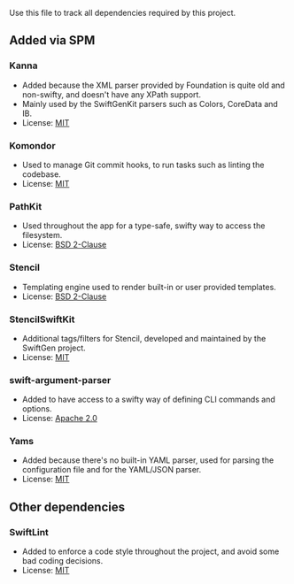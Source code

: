 Use this file to track all dependencies required by this project.

## Added via SPM

### Kanna

- Added because the XML parser provided by Foundation is quite old and non-swifty, and doesn't have any XPath support.
- Mainly used by the SwiftGenKit parsers such as Colors, CoreData and IB.
- License: [MIT](https://github.com/tid-kijyun/Kanna/blob/master/LICENSE)

### Komondor

- Used to manage Git commit hooks, to run tasks such as linting the codebase.
- License: [MIT](https://github.com/shibapm/Komondor/blob/master/LICENSE)

### PathKit

- Used throughout the app for a type-safe, swifty way to access the filesystem.
- License: [BSD 2-Clause](https://github.com/kylef/PathKit/blob/master/LICENSE)

### Stencil

- Templating engine used to render built-in or user provided templates.
- License: [BSD 2-Clause](https://github.com/stencilproject/Stencil/blob/master/LICENSE)

### StencilSwiftKit

- Additional tags/filters for Stencil, developed and maintained by the SwiftGen project.
- License: [MIT](https://github.com/SwiftGen/StencilSwiftKit/blob/stable/LICENCE)

### swift-argument-parser

- Added to have access to a swifty way of defining CLI commands and options.
- License: [Apache 2.0](https://github.com/apple/swift-argument-parser/blob/main/LICENSE.txt)

### Yams

- Added because there's no built-in YAML parser, used for parsing the configuration file and for the YAML/JSON parser.
- License: [MIT](https://github.com/jpsim/Yams/blob/master/LICENSE)

## Other dependencies

### SwiftLint

- Added to enforce a code style throughout the project, and avoid some bad coding decisions.
- License: [MIT](https://github.com/realm/SwiftLint/blob/master/LICENSE)
